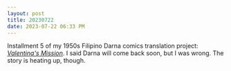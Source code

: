 ```yaml
---
layout: post
title: 20230722
date: 2023-07-22 06:33 PM
---
```


Installment 5 of my 1950s Filipino Darna comics translation project: [*Valentina's Mission*](https://multoghost.wordpress.com/2023/07/22/1950s-darna-valentinas-mission/). I said Darna will come back soon, but I was wrong. The story is heating up, though.

